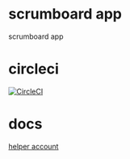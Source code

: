 # scrumboard app
scrumboard app

# circleci
[![CircleCI](https://circleci.com/gh/delitamakanda/kanban-project/tree/master.svg?style=svg)](https://circleci.com/gh/delitamakanda/kanban-project/tree/master)

# docs
[helper account](https://thinkster.io/django-angularjs-tutorial)
